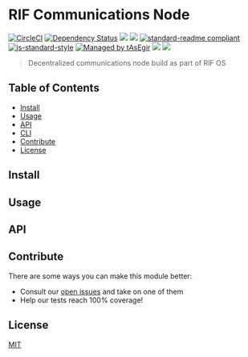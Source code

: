 # RIF Communications Node

[![CircleCI](https://flat.badgen.net/circleci/github/rsksmart/rif-communications)](https://circleci.com/gh/rsksmart/rif-communications/)
[![Dependency Status](https://david-dm.org/rsksmart/rif-communications.svg?style=flat-square)](https://david-dm.org/rsksmart/rif-communications)
[![](https://img.shields.io/badge/made%20by-IOVLabs-blue.svg?style=flat-square)](http://iovlabs.org)
[![](https://img.shields.io/badge/project-RIF%20Storage-blue.svg?style=flat-square)](https://www.rifos.org/)
[![standard-readme compliant](https://img.shields.io/badge/standard--readme-OK-brightgreen.svg?style=flat-square)](https://github.com/RichardLitt/standard-readme)
[![js-standard-style](https://img.shields.io/badge/code%20style-standard-brightgreen.svg?style=flat-square)](https://github.com/feross/standard)
[![Managed by tAsEgir](https://img.shields.io/badge/%20managed%20by-tasegir-brightgreen?style=flat-square)](https://github.com/auhau/tasegir)
![](https://img.shields.io/badge/npm-%3E%3D6.0.0-orange.svg?style=flat-square)
![](https://img.shields.io/badge/Node.js-%3E%3D10.0.0-orange.svg?style=flat-square)

> Decentralized communications node build as part of RIF OS

## Table of Contents

- [Install](#install)
- [Usage](#usage)
- [API](#api)
- [CLI](#cli)
- [Contribute](#contribute)
- [License](#license)

## Install

## Usage

## API

## Contribute

There are some ways you can make this module better:

- Consult our [open issues](https://github.com/rsksmart/rif-communications/issues) and take on one of them
- Help our tests reach 100% coverage!



## License

[MIT](./LICENSE)
